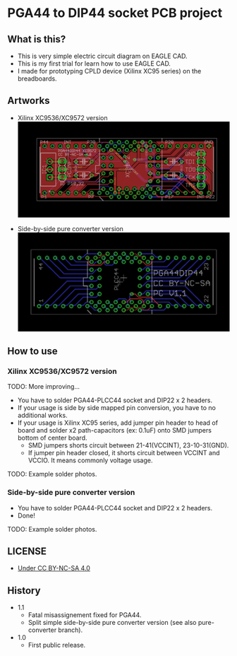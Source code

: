 # PGA44 to DIP44 socket PCB project

## What is this?

* This is very simple electric circuit diagram on EAGLE CAD.
* This is my first trial for learn how to use EAGLE CAD.
* I made for prototyping CPLD device (Xilinx XC95 series) on the breadboards.

## Artworks

* Xilinx XC9536/XC9572 version
![Xilinx XC9536/XC9572 version](XC9572/Artwork.png)

* Side-by-side pure converter version
![Side-by-side pure converter version](pure-converter/Artwork.png)

## How to use

### Xilinx XC9536/XC9572 version

TODO: More improving...

* You have to solder PGA44-PLCC44 socket and DIP22 x 2 headers.
* If your usage is side by side mapped pin conversion, you have to no additional works.
* If your usage is Xilinx XC95 series, add jumper pin header to head of board and solder x2 path-capacitors (ex: 0.1uF) onto SMD jumpers bottom of center board.
  * SMD jumpers shorts circuit between 21-41(VCCINT), 23-10-31(GND).
  * If jumper pin header closed, it shorts circuit between VCCINT and VCCIO. It means commonly voltage usage.

TODO: Example solder photos.

### Side-by-side pure converter version

* You have to solder PGA44-PLCC44 socket and DIP22 x 2 headers.
* Done!

TODO: Example solder photos.

## LICENSE

* [Under CC BY-NC-SA 4.0](https://creativecommons.org/licenses/by-nc-sa/4.0/)

## History

* 1.1
  * Fatal misassignement fixed for PGA44.
  * Split simple side-by-side pure converter version (see also pure-converter branch).
* 1.0
  * First public release.
